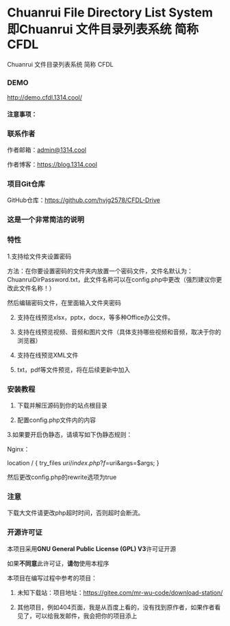 # Chuanrui File Directory List System 即Chuanrui 文件目录列表系统 简称 CFDL

Chuanrui 文件目录列表系统 简称 CFDL

### DEMO

http://demo.cfdl.1314.cool/

#### 注意事项：


### 联系作者

作者邮箱：admin@1314.cool

作者博客：https://blog.1314.cool

### 项目Git仓库

GitHub仓库：https://github.com/hvjg2578/CFDL-Drive


### 这是一个非常简洁的说明



### 特性

1.支持给文件夹设置密码

方法：在你要设置密码的文件夹内放置一个密码文件，文件名默认为：ChuanruiDirPassword.txt，此文件名称可以在config.php中更改（强烈建议你更改此文件名称！）

然后编辑密码文件，在里面输入文件夹密码

2. 支持在线预览xlsx，pptx，docx，等多种Office办公文件。

3. 支持在线预览视频、音频和图片文件（具体支持哪些视频和音频，取决于你的浏览器）

4. 支持在线预览XML文件

4. txt，pdf等文件预览，将在后续更新中加入
### 安装教程

1. 下载并解压源码到你的站点根目录

2. 配置config.php文件内的内容

3.如果要开启伪静态，请填写如下伪静态规则：

Nginx：

 location /
{
	  try_files $uri /index.php?f=$uri&args=$args;
}

然后更改config.php的rewrite选项为true

### 注意

下载大文件请更改php超时时间，否则超时会断流。


### 开源许可证

本项目采用**GNU General Public License (GPL) V3**许可证开源

如果**不同意**此许可证，**请勿**使用本程序

本项目在编写过程中参考的项目：

1. 未知下载站：项目地址：https://gitee.com/mr-wu-code/download-station/

2. 其他项目，例如404页面，我是从百度上看的，没有找到原作者，如果作者看见了，可以给我发邮件，我会把你的项目添上
